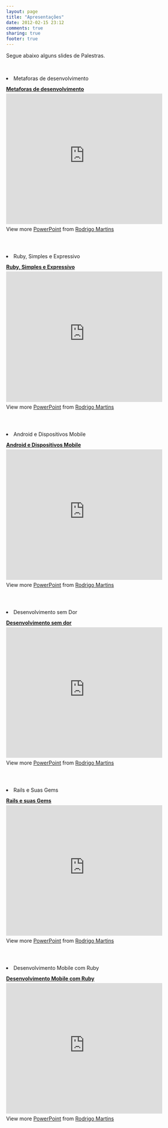 ```yaml
---
layout: page
title: "Apresentações"
date: 2012-02-15 23:12
comments: true
sharing: true
footer: true
---
```

<p>Segue abaixo alguns slides de Palestras.</p>
<br/>
<p>
<li>
	Metaforas de desenvolvimento
</li>
<div style="width:425px" id="__ss_12814626"> <strong style="display:block;margin:12px 0 4px"><a href="http://www.slideshare.net/rrmartins/metaforas-de-desenvolvimento" title="Metaforas de desenvolvimento" target="_blank">Metaforas de desenvolvimento</a></strong> <iframe src="http://www.slideshare.net/slideshow/embed_code/12814626" width="425" height="355" frameborder="0" marginwidth="0" marginheight="0" scrolling="no"></iframe> <div style="padding:5px 0 12px"> View more <a href="http://www.slideshare.net/thecroaker/death-by-powerpoint" target="_blank">PowerPoint</a> from <a href="http://www.slideshare.net/rrmartins" target="_blank">Rodrigo Martins</a> </div> </div>
</p>
<br/>
<p>
<li>
	Ruby, Simples e Expressivo
</li>
<div style="width:425px" id="__ss_12726601"> <strong style="display:block;margin:12px 0 4px"><a href="http://www.slideshare.net/rrmartins/ruby-simples-e-expressivo" title="Ruby, Simples e Expressivo" target="_blank">Ruby, Simples e Expressivo</a></strong> <iframe src="http://www.slideshare.net/slideshow/embed_code/12726601" width="425" height="355" frameborder="0" marginwidth="0" marginheight="0" scrolling="no"></iframe> <div style="padding:5px 0 12px"> View more <a href="http://www.slideshare.net/thecroaker/death-by-powerpoint" target="_blank">PowerPoint</a> from <a href="http://www.slideshare.net/rrmartins" target="_blank">Rodrigo Martins</a> </div> </div>
</p>
<br/>
<p>
	<li>
		Android e Dispositivos Mobile
	</li>
<div style="width:425px" id="__ss_12237878"> <strong style="display:block;margin:12px 0 4px"><a href="http://www.slideshare.net/rrmartins/android-e-dispositivos-mobile" title="Android e Dispositivos Mobile" target="_blank">Android e Dispositivos Mobile</a></strong> <iframe src="http://www.slideshare.net/slideshow/embed_code/12237878" width="425" height="355" frameborder="0" marginwidth="0" marginheight="0" scrolling="no"></iframe> <div style="padding:5px 0 12px"> View more <a href="http://www.slideshare.net/thecroaker/death-by-powerpoint" target="_blank">PowerPoint</a> from <a href="http://www.slideshare.net/rrmartins" target="_blank">Rodrigo Martins</a> </div> </div>
</p>
<br/>
<p>
	<li>
		Desenvolvimento sem Dor
	</li>
<div style="width:425px" id="__ss_12237870"> <strong style="display:block;margin:12px 0 4px"><a href="http://www.slideshare.net/rrmartins/desenvolvimento-sem-dor" title="Desenvolvimento sem dor" target="_blank">Desenvolvimento sem dor</a></strong> <iframe src="http://www.slideshare.net/slideshow/embed_code/12237870" width="425" height="355" frameborder="0" marginwidth="0" marginheight="0" scrolling="no"></iframe> <div style="padding:5px 0 12px"> View more <a href="http://www.slideshare.net/thecroaker/death-by-powerpoint" target="_blank">PowerPoint</a> from <a href="http://www.slideshare.net/rrmartins" target="_blank">Rodrigo Martins</a> </div> </div>
</p>
<br/>
<p>
	<li>
		Rails e Suas Gems
	</li>
<div style="width:425px" id="__ss_10354703"> <strong style="display:block;margin:12px 0 4px"><a href="http://www.slideshare.net/rrmartins/ruby-e-suas-gems" title="Rails e suas Gems" target="_blank">Rails e suas Gems</a></strong> <iframe src="http://www.slideshare.net/slideshow/embed_code/10354703" width="425" height="355" frameborder="0" marginwidth="0" marginheight="0" scrolling="no"></iframe> <div style="padding:5px 0 12px"> View more <a href="http://www.slideshare.net/thecroaker/death-by-powerpoint" target="_blank">PowerPoint</a> from <a href="http://www.slideshare.net/rrmartins" target="_blank">Rodrigo Martins</a> </div> </div>
</p>
<br/>
<p>
	<li>
		Desenvolvimento Mobile com Ruby
	</li>
<div style="width:425px" id="__ss_9509485"> <strong style="display:block;margin:12px 0 4px"><a href="http://www.slideshare.net/rrmartins/desenvolvimento-mobile-com-ruby" title="Desenvolvimento Mobile com Ruby" target="_blank">Desenvolvimento Mobile com Ruby</a></strong> <iframe src="http://www.slideshare.net/slideshow/embed_code/9509485" width="425" height="355" frameborder="0" marginwidth="0" marginheight="0" scrolling="no"></iframe> <div style="padding:5px 0 12px"> View more <a href="http://www.slideshare.net/thecroaker/death-by-powerpoint" target="_blank">PowerPoint</a> from <a href="http://www.slideshare.net/rrmartins" target="_blank">Rodrigo Martins</a> </div> </div>
</p>